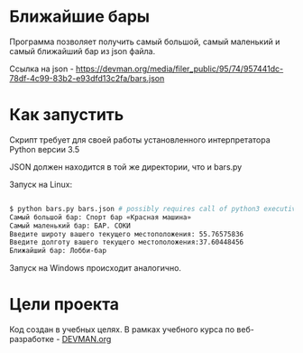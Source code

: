 # Ближайшие бары

Программа позволяет получить самый большой, самый маленький и самый ближайший бар из json файла.

Ссылка на json - https://devman.org/media/filer_public/95/74/957441dc-78df-4c99-83b2-e93dfd13c2fa/bars.json
# Как запустить

Скрипт требует для своей работы установленного интерпретатора Python версии 3.5

JSON должен находится в той же директории, что и bars.py

Запуск на Linux:

```bash

$ python bars.py bars.json # possibly requires call of python3 executive instead of just python
Самый большой бар: Спорт бар «Красная машина»
Самый маленький бар: БАР. СОКИ
Введите широту вашего текущего местоположения: 55.76575836
Введите долготу вашего текущего местоположения:37.60448456
Ближайший бар: Лобби-бар


```

Запуск на Windows происходит аналогично.

# Цели проекта

Код создан в учебных целях. В рамках учебного курса по веб-разработке - [DEVMAN.org](https://devman.org)
